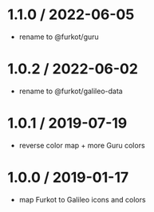 
1.1.0 / 2022-06-05
==================

 * rename to @furkot/guru

1.0.2 / 2022-06-02
==================

 * rename to @furkot/galileo-data

1.0.1 / 2019-07-19
==================

 * reverse color map + more Guru colors

1.0.0 / 2019-01-17
==================

 * map Furkot to Galileo icons and colors

